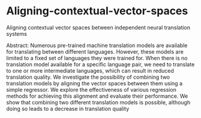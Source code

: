 # Aligning-contextual-vector-spaces
Aligning contextual vector spaces between independent neural translation systems

Abstract:
Numerous pre-trained machine translation models are available for translating between
different languages. However, these models are limited to a fixed set of languages they
were trained for. When there is no translation model available for a specific language
pair, we need to translate to one or more intermediate languages, which can result in
reduced translation quality. We investigate the possibility of combining two translation
models by aligning the vector spaces between them using a simple regressor. We explore
the effectiveness of various regression methods for achieving this alignment and evaluate
their performance. We show that combining two different translation models is possible,
although doing so leads to a decrease in translation quality
